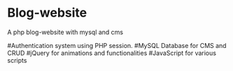 # Blog-website
A php blog-website with mysql and cms

#Authentication system using PHP session. 
#MySQL Database for CMS and CRUD
#jQuery for animations and functionalities
#JavaScript for various scripts
